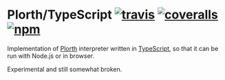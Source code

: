 # Plorth/TypeScript [![travis][travis-image]][travis-url] [![coveralls][coveralls-image]][coveralls-url] [![npm][npm-image]][npm-url]

[travis-image]: https://img.shields.io/travis/RauliL/plorth-ts/master.svg
[travis-url]: https://travis-ci.org/RauliL/plorth-ts
[coveralls-image]: https://coveralls.io/repos/github/RauliL/plorth-ts/badge.svg?branch=master
[coveralls-url]: https://coveralls.io/github/RauliL/plorth-ts
[npm-image]: https://img.shields.io/npm/v/plorth-interpreter.svg
[npm-url]: https://npmjs.org/package/plorth-interpreter

Implementation of [Plorth](http://plorth.org) interpreter written in
[TypeScript](https://www.typescriptlang.org), so that it can be run with
Node.js or in browser.

Experimental and still somewhat broken.
